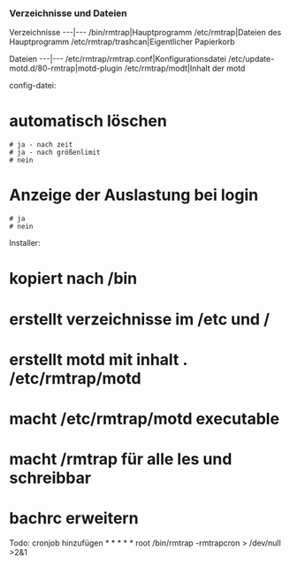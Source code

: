 ### Verzeichnisse und Dateien
Verzeichnisse
---|---
/bin/rmtrap|Hauptprogramm
/etc/rmtrap|Dateien des Hauptprogramm
/etc/rmtrap/trashcan|Eigentlicher Papierkorb

Dateien
---|---
/etc/rmtrap/rmtrap.conf|Konfigurationsdatei
/etc/update-motd.d/80-rmtrap|motd-plugin
/etc/rmtrap/modt|Inhalt der motd

config-datei:

# automatisch löschen
	# ja - nach zeit
	# ja - nach größenlimit
	# nein

# Anzeige der Auslastung bei login
	# ja
	# nein


Installer:
# kopiert nach /bin
# erstellt verzeichnisse im /etc und /
# erstellt motd mit inhalt . /etc/rmtrap/motd
# macht /etc/rmtrap/motd executable
# macht /rmtrap für alle les und schreibbar
# bachrc erweitern



Todo:
	cronjob hinzufügen
		* *	* * *	root	/bin/rmtrap -rmtrapcron > /dev/null >2&1
